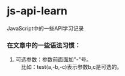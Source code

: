 # js-api-learn
JavaScript中的一些API学习记录

### 在文章中的一些语法习惯：
1. 可选参数：参数前面面加"-"号。  
&ensp;&ensp;比如：test(a,-b,-c)表示参数b,c是可选的。
